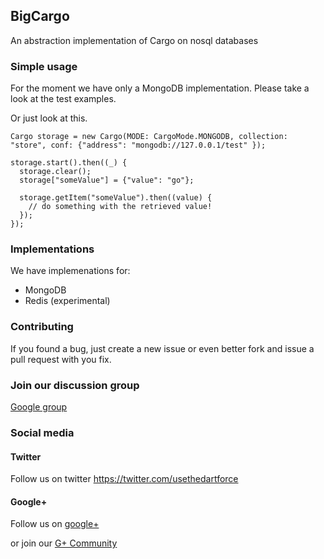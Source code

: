 ## BigCargo ##

An abstraction implementation of Cargo on nosql databases

### Simple usage ###

For the moment we have only a MongoDB implementation. Please take a look at the test examples.

Or just look at this.

	Cargo storage = new Cargo(MODE: CargoMode.MONGODB, collection: "store", conf: {"address": "mongodb://127.0.0.1/test" });

  	storage.start().then((_) {
      storage.clear();
      storage["someValue"] = {"value": "go"};

      storage.getItem("someValue").then((value) {
        // do something with the retrieved value!
      });
  	});
  	
### Implementations ###

We have implemenations for:

- MongoDB
- Redis (experimental)

### Contributing ###
 
If you found a bug, just create a new issue or even better fork and issue a
pull request with you fix.

### Join our discussion group ###

[Google group](https://groups.google.com/forum/#!forum/dart-force)

### Social media ###

#### Twitter ####

Follow us on twitter https://twitter.com/usethedartforce

#### Google+ ####

Follow us on [google+](https://plus.google.com/111406188246677273707)

or join our [G+ Community](https://plus.google.com/u/0/communities/109050716913955926616) 